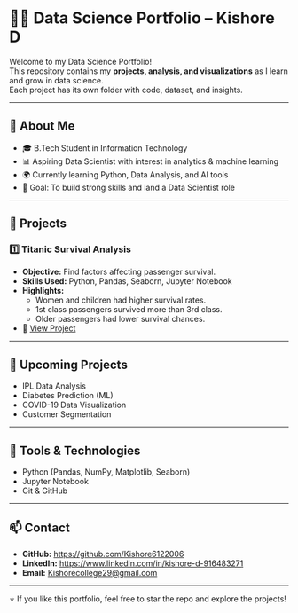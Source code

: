 # 🧑‍💻 Data Science Portfolio – Kishore D

Welcome to my Data Science Portfolio!  
This repository contains my **projects, analysis, and visualizations** as I learn and grow in data science.  
Each project has its own folder with code, dataset, and insights.  

---

## 🚀 About Me
- 🎓 B.Tech Student in Information Technology  
- 📊 Aspiring Data Scientist with interest in analytics & machine learning  
- 🌍 Currently learning Python, Data Analysis, and AI tools  
- 🎯 Goal: To build strong skills and land a Data Scientist role  

---

## 📂 Projects

### 1️⃣ Titanic Survival Analysis
- **Objective:** Find factors affecting passenger survival.  
- **Skills Used:** Python, Pandas, Seaborn, Jupyter Notebook  
- **Highlights:**  
  - Women and children had higher survival rates.  
  - 1st class passengers survived more than 3rd class.  
  - Older passengers had lower survival chances.  
- 🔗 [View Project](./Titanic-Survival-Analysis/README.md)

---

## 📌 Upcoming Projects
- IPL Data Analysis  
- Diabetes Prediction (ML)  
- COVID-19 Data Visualization  
- Customer Segmentation  

---

## 🔧 Tools & Technologies
- Python (Pandas, NumPy, Matplotlib, Seaborn)  
- Jupyter Notebook  
- Git & GitHub  

---

## 📫 Contact
- **GitHub:** https://github.com/Kishore6122006   
- **LinkedIn:** https://www.linkedin.com/in/kishore-d-916483271  
- **Email:** Kishorecollege29@gmail.com  

---
⭐ If you like this portfolio, feel free to star the repo and explore the projects!
